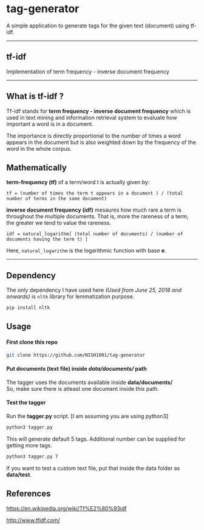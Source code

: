 # tag-generator
A simple application to generate tags for the given text (document) using tf-idf.

----

## tf-idf
Implementation of term frequency - inverse document frequency

----------

## What is tf-idf ?
Tf-idf stands for  **term frequency - inverse document frequency** which is used in text mining and information retrieval system to evaluate how important a word is in a document.  

The importance is directly proportional to the number of times a word appears in the document but is also weighted down by the frequency of the word in the whole corpus.

## Mathematically

**term-frequency (tf)** of a term/word t is actually given by:

`tf = (number of times the term t appears in a document ) / (total number of terms in the same document)`

**inverse document frequency (idf)** mesaures how much rare a term is throughout the multiple documents.
That is, more the rareness of a term, the greater we tend to value the rareness.

`idf = natural_logarithm[ (total number of documents) / (number of documents having the term t) ]`

Here, `natural_logarithm` is the logarithmic function with base **e**.

-----------------

## Dependency
The only dependency I have used here *(Used from June 25, 2018 and onwards)* is `nltk` library for lemmatization purpose.  
```bash
pip install nltk
```

## Usage

#### First clone this repo
```bash
git clone https://github.com/NISH1001/tag-generator
```

#### Put documents (text file) inside *data/documents/* path
The tagger uses the documents available inside **data/documents/**  
So, make sure there is atleast one document inside this path.  

#### Test the tagger
Run the **tagger.py** script. [I am assuming you are using python3]
```bash
python3 tagger.py
```

This will generate default 5 tags. Additional number can be supplied for getting more tags.  
```bash
python3 tagger.py 7
```

If you want to test a custom text file, put that inside the data folder as **data/test**. 

## References
https://en.wikipedia.org/wiki/Tf%E2%80%93idf

http://www.tfidf.com/
